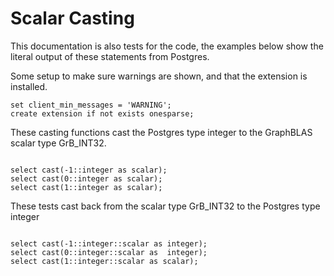 # Scalar Casting

This documentation is also tests for the code, the examples below
show the literal output of these statements from Postgres.

Some setup to make sure warnings are shown, and that the extension
is installed.
```
set client_min_messages = 'WARNING';
create extension if not exists onesparse;

```
These casting functions cast the Postgres type integer to the
GraphBLAS scalar type GrB_INT32.
```

select cast(-1::integer as scalar);
select cast(0::integer as scalar);
select cast(1::integer as scalar);

```
These tests cast back from the scalar type GrB_INT32 to the
Postgres type integer
```

select cast(-1::integer::scalar as integer);
select cast(0::integer::scalar as  integer);
select cast(1::integer::scalar as scalar);
```